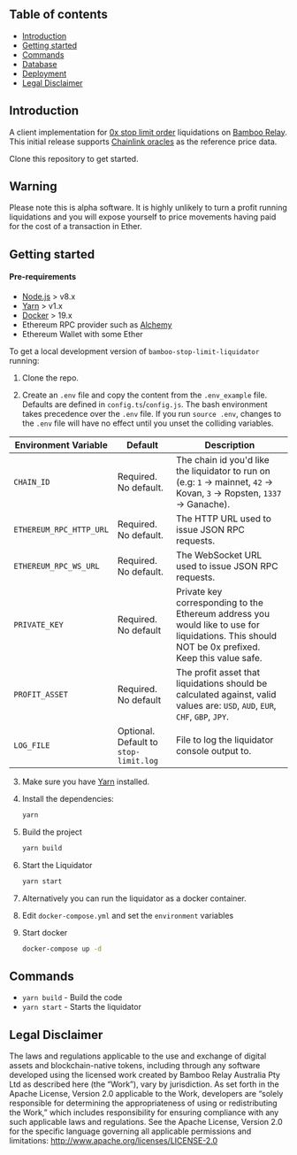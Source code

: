 ## Table of contents

-   [Introduction](#introduction)
-   [Getting started](#getting-started)
-   [Commands](#commands)
-   [Database](#database)
-   [Deployment](#deployment)
-   [Legal Disclaimer](#legal-disclaimer)

## Introduction

A client implementation for [0x stop limit order](https://github.com/0xProject/0x-protocol-specification/blob/master/order-types/stop-limit.md) liquidations on [Bamboo Relay](bamboorelay.com/). This initial release supports [Chainlink oracles](https://feeds.chain.link/) as the reference price data.

Clone this repository to get started.

## Warning

Please note this is alpha software. It is highly unlikely to turn a profit running liquidations and you will expose yourself to price movements having paid for the cost of a transaction in Ether.

## Getting started

#### Pre-requirements

-   [Node.js](https://nodejs.org/en/download/) > v8.x
-   [Yarn](https://yarnpkg.com/en/) > v1.x
-   [Docker](https://www.docker.com/products/docker-desktop) > 19.x
-   Ethereum RPC provider such as [Alchemy](https://alchemyapi.io/signup)
-   Ethereum Wallet with some Ether

To get a local development version of `bamboo-stop-limit-liquidator` running:

1. Clone the repo.

2. Create an `.env` file and copy the content from the `.env_example` file. Defaults are defined in `config.ts`/`config.js`. The bash environment takes precedence over the `.env` file. If you run `source .env`, changes to the `.env` file will have no effect until you unset the colliding variables.

| Environment Variable                   | Default                                                         | Description                                                                                                                                                                                               |
| -------------------------------------- | --------------------------------------------------------------- | --------------------------------------------------------------------------------------------------------------------------------------------------------------------------------------------------------- |
| `CHAIN_ID`                             | Required. No default.                                           | The chain id you'd like the liquidator to run on (e.g: `1` -> mainnet, `42` -> Kovan, `3` -> Ropsten, `1337` -> Ganache).                    |
| `ETHEREUM_RPC_HTTP_URL`                | Required. No default.                                           | The HTTP URL used to issue JSON RPC requests.                                                                                                     |
| `ETHEREUM_RPC_WS_URL`                  | Required. No default.                                           | The WebSocket URL used to issue JSON RPC requests.                                                                                                                    |
| `PRIVATE_KEY`                          | Required. No default                                            | Private key corresponding to the Ethereum address you would like to use for liquidations. This should NOT be 0x prefixed. Keep this value safe. |
| `PROFIT_ASSET`                         | Required. No default                                            | The profit asset that liquidations should be calculated against, valid values are: `USD`, `AUD`, `EUR`, `CHF`, `GBP`, `JPY`.                                                                                                     |
| `LOG_FILE`                             | Optional. Default to `stop-limit.log`                           | File to log the liquidator console output to.                                                                                                      |

3. Make sure you have [Yarn](https://yarnpkg.com/en/) installed.

4. Install the dependencies:

    ```sh
    yarn
    ```
7. Build the project

    ```sh
    yarn build
    ```

6. Start the Liquidator

    ```sh
    yarn start
    ```

7. Alternatively you can run the liquidator as a docker container.

8. Edit `docker-compose.yml` and set the `environment` variables

9. Start docker

    ```sh
    docker-compose up -d
    ```

## Commands

-   `yarn build` - Build the code
-   `yarn start` - Starts the liquidator

## Legal Disclaimer

The laws and regulations applicable to the use and exchange of digital assets and blockchain-native tokens, including through any software developed using the licensed work created by Bamboo Relay Australia Pty Ltd as described here (the “Work”), vary by jurisdiction. As set forth in the Apache License, Version 2.0 applicable to the Work, developers are “solely responsible for determining the appropriateness of using or redistributing the Work,” which includes responsibility for ensuring compliance with any such applicable laws and regulations.
See the Apache License, Version 2.0 for the specific language governing all applicable permissions and limitations: http://www.apache.org/licenses/LICENSE-2.0
